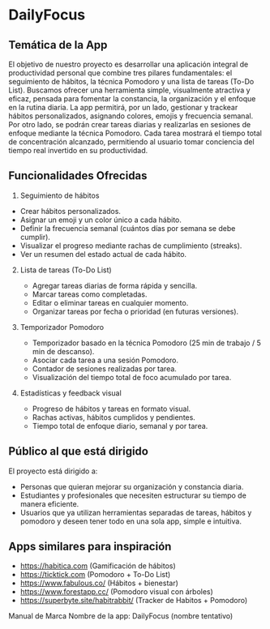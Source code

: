 # DailyFocus

## Temática de la App
El objetivo de nuestro proyecto es desarrollar una aplicación integral de productividad personal que combine tres pilares fundamentales: el seguimiento de hábitos, la técnica Pomodoro y una lista de tareas (To-Do List). Buscamos ofrecer una herramienta simple, visualmente atractiva y eficaz, pensada para fomentar la constancia, la organización y el enfoque en la rutina diaria.
La app permitirá, por un lado, gestionar y trackear hábitos personalizados, asignando colores, emojis y frecuencia semanal. Por otro lado, se podrán crear tareas diarias y realizarlas en sesiones de enfoque mediante la técnica Pomodoro. Cada tarea mostrará el tiempo total de concentración alcanzado, permitiendo al usuario tomar conciencia del tiempo real invertido en su productividad.

## Funcionalidades Ofrecidas
1. Seguimiento de hábitos
  - Crear hábitos personalizados.
  - Asignar un emoji y un color único a cada hábito.
  - Definir la frecuencia semanal (cuántos días por semana se debe cumplir).
  - Visualizar el progreso mediante rachas de cumplimiento (streaks).
  - Ver un resumen del estado actual de cada hábito.

2. Lista de tareas (To-Do List)
   - Agregar tareas diarias de forma rápida y sencilla.
   - Marcar tareas como completadas.
   - Editar o eliminar tareas en cualquier momento.
   - Organizar tareas por fecha o prioridad (en futuras versiones).

3. Temporizador Pomodoro
   - Temporizador basado en la técnica Pomodoro (25 min de trabajo / 5 min de descanso).
   - Asociar cada tarea a una sesión Pomodoro.
   - Contador de sesiones realizadas por tarea.
   - Visualización del tiempo total de foco acumulado por tarea.

  4. Estadísticas y feedback visual
     - Progreso de hábitos y tareas en formato visual.
     - Rachas activas, hábitos cumplidos y pendientes.
     - Tiempo total de enfoque diario, semanal y por tarea.

## Público al que está dirigido
El proyecto está dirigido a:
- Personas que quieran mejorar su organización y constancia diaria.
- Estudiantes y profesionales que necesiten estructurar su tiempo de manera eficiente.
- Usuarios que ya utilizan herramientas separadas de tareas, hábitos y pomodoro y deseen tener todo en una sola app, simple e intuitiva.

## Apps similares para inspiración
- https://habitica.com (Gamificación de hábitos)
- https://ticktick.com (Pomodoro + To-Do List)
- https://www.fabulous.co/ (Hábitos + bienestar)
- https://www.forestapp.cc/ (Pomodoro visual con árboles)
- https://superbyte.site/habitrabbit/ (Tracker de Habitos + Pomodoro)

Manual de Marca
Nombre de la app: DailyFocus (nombre tentativo)
